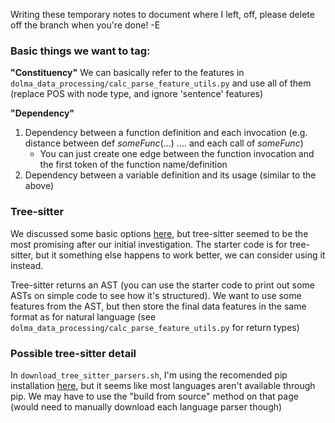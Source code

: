 Writing these temporary notes to document where I left, off, please delete off the branch when you're done! -E

### Basic things we want to tag:
**"Constituency"**
We can basically refer to the features in `dolma_data_processing/calc_parse_feature_utils.py` and use all of them (replace POS with node type, and ignore 'sentence' features)

**"Dependency"**
1. Dependency between a function definition and each invocation (e.g. distance between def *someFunc*(...) .... and each call of *someFunc*)
    - You can just create one edge between the function invocation and the first token of the function name/definition
2. Dependency between a variable definition and its usage (similar to the above)


### Tree-sitter
We discussed some basic options [here](https://docs.google.com/document/d/1KrQTx_d3naBheZt1C6fy7YvhHP-aT9nlBBvVap-IMt4/edit?usp=sharing), but tree-sitter seemed to be the most promising after our initial investigation. The starter code is for tree-sitter, but it something else happens to work better, we can consider using it instead.

Tree-sitter returns an AST (you can use the starter code to print out some ASTs on simple code to see how it's structured). We want to use some features from the AST, but then store the final data features in the same format as for natural language (see `dolma_data_processing/calc_parse_feature_utils.py` for return types)

### Possible tree-sitter detail

In `download_tree_sitter_parsers.sh`, I'm using the recomended pip installation [here](dolma_data_processing/calc_parse_feature_utils.py), but it seems like most languages aren't available through pip. We may have to use the "build from source" method on that page (would need to manually download each language parser though)


